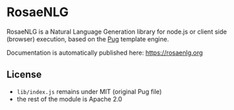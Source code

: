 <!--
Copyright 2019 Ludan Stoecklé
SPDX-License-Identifier: CC-BY-4.0
-->

# RosaeNLG

RosaeNLG is a Natural Language Generation library for node.js or client side (browser) execution, based on the [Pug](https://pugjs.org/) template engine.

Documentation is automatically published here: https://rosaenlg.org

## License

* `lib/index.js` remains under MIT (original Pug file)
* the rest of the module is Apache 2.0
